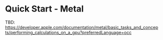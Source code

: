 # Quick Start - Metal

TBD: https://developer.apple.com/documentation/metal/basic_tasks_and_concepts/performing_calculations_on_a_gpu?preferredLanguage=occ